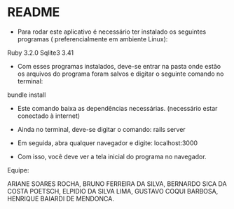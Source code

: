 # README

* Para rodar este aplicativo é necessário ter instalado os seguintes programas ( preferencialmente em ambiente Linux):

Ruby 3.2.0
Sqlite3 3.41

* Com esses programas instalados, deve-se entrar na pasta onde estão os arquivos do programa foram salvos e digitar o seguinte comando no terminal:

bundle install

* Este comando baixa as dependências necessárias. (necessário estar conectado à internet)

* Ainda no terminal, deve-se digitar o comando: rails server

* Em seguida, abra qualquer navegador e digite: localhost:3000

* Com isso, você deve ver a tela inicial do programa no navegador.




Equipe:

ARIANE SOARES ROCHA,
BRUNO FERREIRA DA SILVA,
BERNARDO SICA DA COSTA POETSCH,
ELPIDIO DA SILVA LIMA,
GUSTAVO COQUI BARBOSA,
HENRIQUE BAIARDI DE MENDONCA.
